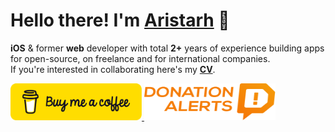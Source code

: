 # Hello there! I'm [Aristarh](https://chebupa.github.io) 👋
<b>iOS</b> & former <b>web</b>  developer with total <b>2+</b> years of experience building apps for open-source, on freelance and for international companies.
<br>
If you're interested in collaborating here's my <b>[CV](https://google.com)</b>.

<a href="https://www.buymeacoffee.com/chebupa" target="_blank" rel="noreferrer">
  <img src="assets/images/donation/bmc-button.svg" alt="Buy me a coffee" width="210" height="59">
</a>

<a href="https://www.donationalerts.com/r/chebupa" target="_blank" rel="noreferrer">
  <img src="assets/images/donation/DA_Logo_Color.svg" alt="Donation alerts" width="210" height="59">
</a>

